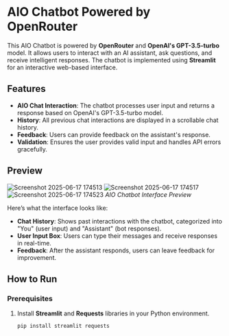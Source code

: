 # AIO Chatbot Powered by OpenRouter

This AIO Chatbot is powered by **OpenRouter** and **OpenAI's GPT-3.5-turbo** model. It allows users to interact with an AI assistant, ask questions, and receive intelligent responses. The chatbot is implemented using **Streamlit** for an interactive web-based interface.

## Features

- **AIO Chat Interaction**: The chatbot processes user input and returns a response based on OpenAI's GPT-3.5-turbo model.
- **History**: All previous chat interactions are displayed in a scrollable chat history.
- **Feedback**: Users can provide feedback on the assistant's response.
- **Validation**: Ensures the user provides valid input and handles API errors gracefully.

## Preview

![Screenshot 2025-06-17 174513](https://github.com/user-attachments/assets/78492431-668d-4ffa-aee8-ba5989165fd0)
![Screenshot 2025-06-17 174517](https://github.com/user-attachments/assets/bff5639c-1bc1-47fb-aa79-877688a8405b)
![Screenshot 2025-06-17 174523](https://github.com/user-attachments/assets/c46c20fe-36f1-4f38-b422-6f34d44074de)
*AIO Chatbot Interface Preview*  
  
Here’s what the interface looks like:

- **Chat History**: Shows past interactions with the chatbot, categorized into "You" (user input) and "Assistant" (bot responses).
- **User Input Box**: Users can type their messages and receive responses in real-time.
- **Feedback**: After the assistant responds, users can leave feedback for improvement.

## How to Run

### Prerequisites

1. Install **Streamlit** and **Requests** libraries in your Python environment.
   
   ```bash
   pip install streamlit requests
